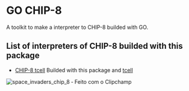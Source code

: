 # GO CHIP-8
A toolkit to make a interpreter to CHIP-8 builded with GO. 

## List of interpreters of CHIP-8 builded with this package

- [CHIP-8 tcell](https://github.com/MarceloMPJR/chip8-tcell)
Builded with this package and [tcell](https://github.com/gdamore/tcell)

![space_invaders_chip_8 ‐ Feito com o Clipchamp](https://user-images.githubusercontent.com/93665781/181916355-b531a4b2-12b5-4cb2-ba83-9dbef1eb6309.gif)
